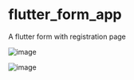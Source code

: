 # flutter_form_app

A flutter form with registration page

![image](https://github.com/nerdpai/flutter_form_app/assets/108216368/14bf275d-5edb-424f-a7ee-0b14c12c4a0a)

![image](https://github.com/nerdpai/flutter_form_app/assets/108216368/6396de6c-efe2-4141-ae1a-cf6c9b65d92f)


